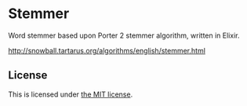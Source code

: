 # Stemmer

Word stemmer based upon Porter 2 stemmer algorithm, written in Elixir.

http://snowball.tartarus.org/algorithms/english/stemmer.html

## License

This is licensed under [the MIT license](LICENSE.md).